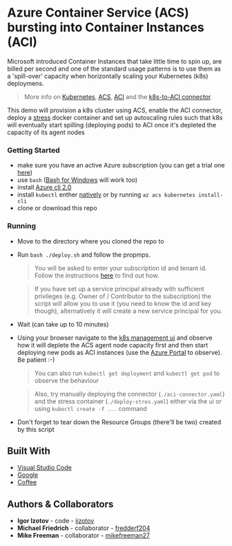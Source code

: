 # Azure Container Service (ACS) bursting into Container Instances (ACI) 

Microsoft introduced Container Instances that take little time to spin up, are billed per second and one of the standard usage patterns is to use them as a 'spill-over' capacity when horizontally scaling your Kubernetes (k8s) deploymens. 

> More info on [Kubernetes](https://kubernetes.io/), [ACS](https://azure.microsoft.com/en-au/services/container-service/), [ACI](https://azure.microsoft.com/en-au/services/container-instances/) and the [k8s-to-ACI connector](https://github.com/Azure/aci-connector-k8s).

This demo will provision a k8s cluster using ACS, enable the ACI connector, deploy a [stress](https://github.com/progrium/docker-stress) docker container and set up autoscaling rules such that k8s will eventually start spilling (deploying pods) to ACI once it's depleted the capacity of its agent nodes

### Getting Started

* make sure you have an active Azure subscription (you can get a trial one [here](https://azure.microsoft.com/en-au/free/))
* use `bash` ([Bash for Windows](https://msdn.microsoft.com/en-au/commandline/wsl/about?f=255&MSPPError=-2147217396) will work too)
* install [Azure cli 2.0](https://docs.microsoft.com/en-us/cli/azure/install-azure-cli)
* install `kubectl` enther [natively](https://kubernetes.io/docs/tasks/tools/install-kubectl/) or by running `az acs kubernetes install-cli` 
* clone or download this repo

### Running

* Move to the directory where you cloned the repo to
* Run `bash ./deploy.sh` and follow the propmps. 
  > You will be asked to enter your subscription id and tenant id. Follow the instructions [here](https://stackoverflow.com/a/44733469) to find out how.
  
  > If you have set up a service principal already with sufficient privileges (e.g. Owner of / Contributor to the subscription) the script will allow you to use it (you need to know the id and key though), alternatively it will create a new service principal for you.
* Wait (can take up to 10 minutes)
* Using your browser navigate to the [k8s management ui](http://127.0.0.1:8001/ui) and observe how it will deplete the ACS agent node capacity first and then start deploying new pods as ACI instances (use the [Azure Portal](https://portal.azure.com) to observe). Be patient :-)
  > You can also run `kubectl get deployment` and `kubectl get pod` to observe the behaviour 

  > Also, try manually deploying the connector (`./aci-connector.yaml`) and the stress container (`./deploy-stres.yaml`) either via the ui or using `kubectl create -f ...` command
* Don't forget to tear down the Resource Groups (there'll be two) created by this script

## Built With

* [Visual Studio Code](https://code.visualstudio.com/)
* [Google](https://google.com)
* [Coffee](https://en.wikipedia.org/wiki/Coffee)

## Authors & Collaborators

* **Igor Izotov** - code - [iizotov](https://github.com/iizotov)
* **Michael Friedrich** - collaborator - [fredderf204](https://github.com/fredderf204)
* **Mike Freeman** - collaborator - [mikefreeman27](https://www.linkedin.com/in/mikefreeman27/?ppe=1)
